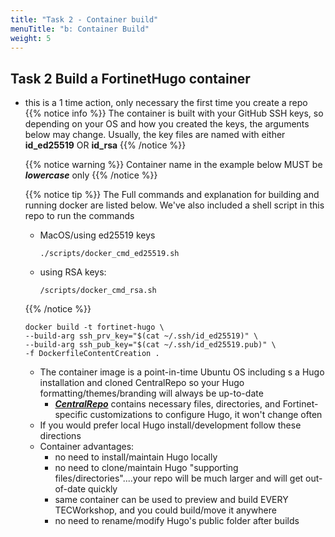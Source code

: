 ```yaml
---
title: "Task 2 - Container build"
menuTitle: "b: Container Build"
weight: 5
---
```


## Task 2 Build a FortinetHugo container

- this is a 1 time action, only necessary the first time you create a repo
    {{% notice info  %}} The container is built with your GitHub SSH keys, so depending on your OS and how you created the keys, the arguments below may change. 
    Usually, the key files are named with either **id_ed25519** OR **id_rsa**
    {{% /notice %}}

    {{% notice warning %}} Container name <fortinet-hugo> in the example below MUST be **_lowercase_** only {{% /notice %}}
    
    {{% notice tip %}} The Full commands and explanation for building and running docker are listed below.  We've also included a shell script in this repo to run the commands  
    - MacOS/using ed25519 keys
      ```
      ./scripts/docker_cmd_ed25519.sh
        ```
    - using RSA keys:
        ```
        /scripts/docker_cmd_rsa.sh
        ```

    {{% /notice  %}}

    ```shell
   docker build -t fortinet-hugo \
   --build-arg ssh_prv_key="$(cat ~/.ssh/id_ed25519)" \
   --build-arg ssh_pub_key="$(cat ~/.ssh/id_ed25519.pub)" \
   -f DockerfileContentCreation .

   ```
   
    - The container image is a point-in-time Ubuntu OS including s a Hugo installation and cloned CentralRepo so your Hugo formatting/themes/branding will always be up-to-date
      - [**_CentralRepo_**](https://github.com/FortinetCloudCSE/CentralRepo) contains necessary files, directories, and Fortinet-specific customizations to configure Hugo, it won't change often 
    - If you would prefer local Hugo install/development follow these directions <link and readme ToBeCreated>
    - Container advantages:
      - no need to install/maintain Hugo locally
      - no need to clone/maintain Hugo "supporting files/directories"....your repo will be much larger and will get out-of-date quickly
      - same container can be used to preview and build EVERY TECWorkshop, and you could build/move it anywhere
      - no need to rename/modify Hugo's public folder after builds
    